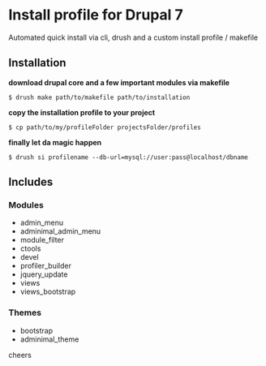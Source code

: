 # Install profile for Drupal 7

Automated quick install via cli, drush and a custom install profile / makefile

## Installation

**download drupal core and a few important modules via makefile**

`$ drush make path/to/makefile path/to/installation`

**copy the installation profile to your project**

`$ cp path/to/my/profileFolder projectsFolder/profiles`

**finally let da magic happen**

`$ drush si profilename --db-url=mysql://user:pass@localhost/dbname`

## Includes

### Modules
* admin_menu
* adminimal_admin_menu
* module_filter
* ctools
* devel
* profiler_builder
* jquery_update
* views
* views_bootstrap

### Themes
* bootstrap
* adminimal_theme

cheers

